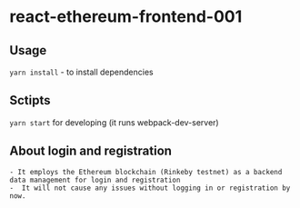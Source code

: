 # react-ethereum-frontend-001

## Usage
`yarn install` - to install dependencies

## Sctipts 
`yarn start` for developing (it runs webpack-dev-server) 

## About login and registration
    - It employs the Ethereum blockchain (Rinkeby testnet) as a backend data management for login and registration
    -  It will not cause any issues without logging in or registration by now.